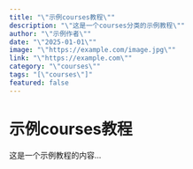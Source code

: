 ```yaml
---
title: "\"示例courses教程\""
description: "\"这是一个courses分类的示例教程\""
author: "\"示例作者\""
date: "\"2025-01-01\""
image: "\"https://example.com/image.jpg\""
link: "\"https://example.com\""
category: "\"courses\""
tags: "[\"courses\"]"
featured: false
---
```



# 示例courses教程

这是一个示例教程的内容...